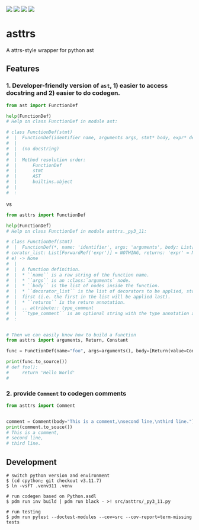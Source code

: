 ![](https://github.com/ryanchao2012/asttrs/actions/workflows/asttrs-run-unittests.yml/badge.svg)
![](https://img.shields.io/pypi/v/asttrs.svg)
![](https://img.shields.io/pypi/pyversions/asttrs)
![](https://img.shields.io/github/license/ryanchao2012/asttrs)

# asttrs
A attrs-style wrapper for python ast


## Features

### 1. Developer-friendly version of `ast`, 1) easier to access docstring and 2) easier to do codegen.


```python
from ast import FunctionDef

help(FunctionDef)
# Help on class FunctionDef in module ast:

# class FunctionDef(stmt)
#  |  FunctionDef(identifier name, arguments args, stmt* body, expr* decorator_list, expr? returns, string? type_comment)
#  |  
#  |  (no docstring)
#  |  
#  |  Method resolution order:
#  |      FunctionDef
#  |      stmt
#  |      AST
#  |      builtins.object
#  |  
#  :
```

vs

```python
from asttrs import FunctionDef

help(FunctionDef)
# Help on class FunctionDef in module asttrs._py3_11:

# class FunctionDef(stmt)
#  |  FunctionDef(*, name: 'identifier', args: 'arguments', body: List[ForwardRef('stmt')] = NOTHING, de
# corator_list: List[ForwardRef('expr')] = NOTHING, returns: 'expr' = None, type_comment: 'string' = Non
# e) -> None
#  |  
#  |  A function definition.
#  |  * ``name`` is a raw string of the function name.
#  |  * ``args`` is an :class:`arguments` node.
#  |  * ``body`` is the list of nodes inside the function.
#  |  * ``decorator_list`` is the list of decorators to be applied, stored outermost
#  |  first (i.e. the first in the list will be applied last).
#  |  * ``returns`` is the return annotation.
#  |  .. attribute:: type_comment
#  |  ``type_comment`` is an optional string with the type annotation as a comment.
#  :


# Then we can easily know how to build a function
from asttrs import arguments, Return, Constant

func = FunctionDef(name="foo", args=arguments(), body=[Return(value=Constant(value="Hello World"))])

print(func.to_source())
# def foo():
#     return 'Hello World'
#

```

### 2. provide `Comment` to codegen comments

```python
from asttrs import Comment


comment = Comment(body="This is a comment,\nsecond line,\nthird line.")
print(comment.to_souce())
# This is a comment,
# second line,
# third line.
```


## Development

```
# switch python version and environment
$ (cd cpython; git checkout v3.11.7) 
$ ln -vsfT .venv311 .venv

# run codegen based on Python.asdl
$ pdm run inv build | pdm run black - >! src/asttrs/_py3_11.py

# run testing
$ pdm run pytest --doctest-modules --cov=src --cov-report=term-missing tests
```